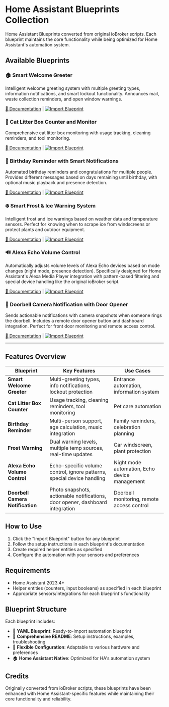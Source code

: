 # Home Assistant Blueprints Collection

Home Assistant Blueprints converted from original ioBroker scripts. Each blueprint maintains the core functionality while being optimized for Home Assistant's automation system.

## Available Blueprints

### 🏠 Smart Welcome Greeter
Intelligent welcome greeting system with multiple greeting types, information notifications, and smart lockout functionality. Announces mail, waste collection reminders, and open window warnings.

[📖 Documentation](./SmartWelcomeGreeter/) | [![Import Blueprint](https://my.home-assistant.io/badges/blueprint_import.svg)](https://my.home-assistant.io/redirect/blueprint_import/?blueprint_url=https%3A//raw.githubusercontent.com/n3roGit/HomeAssistant/main/SmartWelcomeGreeter/SmartWelcomeGreeter.yaml)

### 🐾 Cat Litter Box Counter and Monitor
Comprehensive cat litter box monitoring with usage tracking, cleaning reminders, and tool monitoring.

[📖 Documentation](./CatShitCounter/) | [![Import Blueprint](https://my.home-assistant.io/badges/blueprint_import.svg)](https://my.home-assistant.io/redirect/blueprint_import/?blueprint_url=https%3A//raw.githubusercontent.com/n3roGit/HomeAssistant/main/CatShitCounter/CatShitCounter.yaml)

### 🎂 Birthday Reminder with Smart Notifications
Automated birthday reminders and congratulations for multiple people. Provides different messages based on days remaining until birthday, with optional music playback and presence detection.

[📖 Documentation](./BirthdayReminder/) | [![Import Blueprint](https://my.home-assistant.io/badges/blueprint_import.svg)](https://my.home-assistant.io/redirect/blueprint_import/?blueprint_url=https%3A//raw.githubusercontent.com/n3roGit/HomeAssistant/main/BirthdayReminder/BirthdayReminder.yaml)

### ❄️ Smart Frost & Ice Warning System
Intelligent frost and ice warnings based on weather data and temperature sensors. Perfect for knowing when to scrape ice from windscreens or protect plants and outdoor equipment.

[📖 Documentation](./FrostWarning/) | [![Import Blueprint](https://my.home-assistant.io/badges/blueprint_import.svg)](https://my.home-assistant.io/redirect/blueprint_import/?blueprint_url=https%3A//raw.githubusercontent.com/n3roGit/HomeAssistant/main/FrostWarning/FrostWarning.yaml)

### 🔊 Alexa Echo Volume Control
Automatically adjusts volume levels of Alexa Echo devices based on mode changes (night mode, presence detection). Specifically designed for Home Assistant's Alexa Media Player integration with pattern-based filtering and special device handling like the original ioBroker script.

[📖 Documentation](./SmartVolumeControl/) | [![Import Blueprint](https://my.home-assistant.io/badges/blueprint_import.svg)](https://my.home-assistant.io/redirect/blueprint_import/?blueprint_url=https%3A//raw.githubusercontent.com/n3roGit/HomeAssistant/main/SmartVolumeControl/SmartVolumeControl.yaml)

### 🔔 Doorbell Camera Notification with Door Opener
Sends actionable notifications with camera snapshots when someone rings the doorbell. Includes a remote door opener button and dashboard integration. Perfect for front door monitoring and remote access control.

[📖 Documentation](./DoorbellCameraNotification/) | [![Import Blueprint](https://my.home-assistant.io/badges/blueprint_import.svg)](https://my.home-assistant.io/redirect/blueprint_import/?blueprint_url=https%3A//raw.githubusercontent.com/n3roGit/HomeAssistant/main/DoorbellCameraNotification/DoorbellCameraNotification.yaml)

---

## Features Overview

| Blueprint | Key Features | Use Cases |
|-----------|-------------|-----------|
| **Smart Welcome Greeter** | Multi-greeting types, info notifications, lockout protection | Entrance automation, information system |
| **Cat Litter Box Counter** | Usage tracking, cleaning reminders, tool monitoring | Pet care automation |
| **Birthday Reminder** | Multi-person support, age calculation, music integration | Family reminders, celebration planning |
| **Frost Warning** | Dual warning levels, multiple temp sources, real-time updates | Car windscreen, plant protection |
| **Alexa Echo Volume Control** | Echo-specific volume control, ignore patterns, special device handling | Night mode automation, Echo device management |
| **Doorbell Camera Notification** | Photo snapshots, actionable notifications, door opener, dashboard integration | Doorbell monitoring, remote access control |

## How to Use

1. Click the "Import Blueprint" button for any blueprint
2. Follow the setup instructions in each blueprint's documentation
3. Create required helper entities as specified
4. Configure the automation with your sensors and preferences

## Requirements

- Home Assistant 2023.4+
- Helper entities (counters, input booleans) as specified in each blueprint
- Appropriate sensors/integrations for each blueprint's functionality

## Blueprint Structure

Each blueprint includes:
- 📝 **YAML Blueprint**: Ready-to-import automation blueprint
- 📖 **Comprehensive README**: Setup instructions, examples, troubleshooting
- 🔧 **Flexible Configuration**: Adaptable to various hardware and preferences
- 🏠 **Home Assistant Native**: Optimized for HA's automation system

## Credits

Originally converted from ioBroker scripts, these blueprints have been enhanced with Home Assistant-specific features while maintaining their core functionality and reliability. 